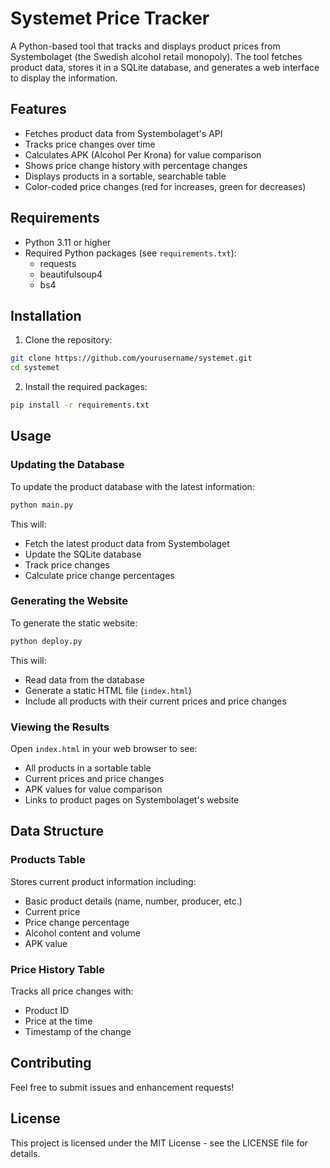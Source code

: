 # Systemet Price Tracker

A Python-based tool that tracks and displays product prices from Systembolaget (the Swedish alcohol retail monopoly). The tool fetches product data, stores it in a SQLite database, and generates a web interface to display the information.

## Features

- Fetches product data from Systembolaget's API
- Tracks price changes over time
- Calculates APK (Alcohol Per Krona) for value comparison
- Shows price change history with percentage changes
- Displays products in a sortable, searchable table
- Color-coded price changes (red for increases, green for decreases)

## Requirements

- Python 3.11 or higher
- Required Python packages (see `requirements.txt`):
  - requests
  - beautifulsoup4
  - bs4

## Installation

1. Clone the repository:
```bash
git clone https://github.com/yourusername/systemet.git
cd systemet
```

2. Install the required packages:
```bash
pip install -r requirements.txt
```

## Usage

### Updating the Database

To update the product database with the latest information:

```bash
python main.py
```

This will:
- Fetch the latest product data from Systembolaget
- Update the SQLite database
- Track price changes
- Calculate price change percentages

### Generating the Website

To generate the static website:

```bash
python deploy.py
```

This will:
- Read data from the database
- Generate a static HTML file (`index.html`)
- Include all products with their current prices and price changes

### Viewing the Results

Open `index.html` in your web browser to see:
- All products in a sortable table
- Current prices and price changes
- APK values for value comparison
- Links to product pages on Systembolaget's website

## Data Structure

### Products Table
Stores current product information including:
- Basic product details (name, number, producer, etc.)
- Current price
- Price change percentage
- Alcohol content and volume
- APK value

### Price History Table
Tracks all price changes with:
- Product ID
- Price at the time
- Timestamp of the change

## Contributing

Feel free to submit issues and enhancement requests!

## License

This project is licensed under the MIT License - see the LICENSE file for details. 